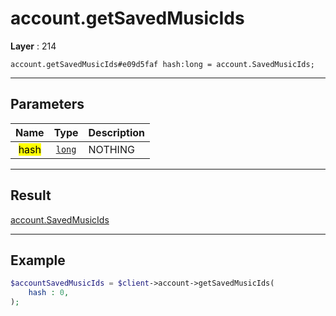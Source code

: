 # account.getSavedMusicIds

**Layer** : 214

```tl
account.getSavedMusicIds#e09d5faf hash:long = account.SavedMusicIds;
```

---

## Parameters

| Name | Type | Description |
| :---: | :---: | :--- |
| <mark>hash</mark> | [`long`](type/long) | NOTHING |

---

## Result

[account.SavedMusicIds](type/account.SavedMusicIds)

---

## Example

```php
$accountSavedMusicIds = $client->account->getSavedMusicIds(
	hash : 0,
);
```